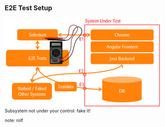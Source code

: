 ## E2E Test Setup

![E2E Test Setup](images/test-setup.png)
Subsystem not under your control: fake it!


note:
rolf

